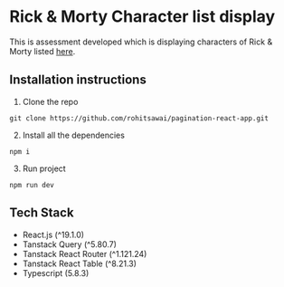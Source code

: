 # Rick & Morty Character list display

This is assessment developed which is displaying characters of Rick & Morty listed [here](https://rickandmortyapi.com/documentation/#character-schema).

## Installation instructions

1. Clone the repo

```git
git clone https://github.com/rohitsawai/pagination-react-app.git
```

2. Install all the dependencies

```npm
npm i
```

3. Run project

```npm
npm run dev
```

## Tech Stack
  - React.js (^19.1.0)
  - Tanstack Query (^5.80.7)
  - Tanstack React Router (^1.121.24)
  - Tanstack React Table (^8.21.3)
  - Typescript (5.8.3)
